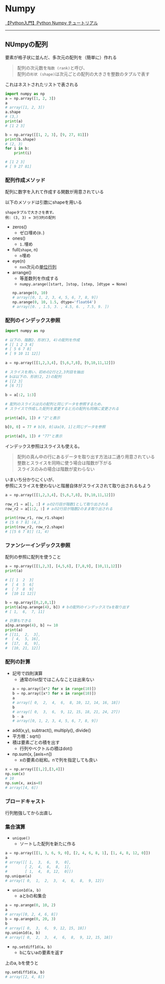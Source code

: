 # Numpy

[【Python入門】Python Numpy チュートリアル](https://avinton.com/academy/python-numpy-tutorial-japanese/)

----

## NUmpyの配列

要素が格子状に並んだ、多次元の配列を（簡単に）作れる

>配列の次元数を`階数 (rank)`と呼び、  
配列の`形状 (shape)`は次元ごとの配列の大きさを整数のタプルで表す

これはネストされたリストで表される

```py
import numpy as np
a = np.array([1, 2, 3])
a
# array([1, 2, 3])
a.shape
# (3,)
print(a)
# [1 2 3]

b = np.array([[1, 2, 3], [9, 27, 81]])
print(b.shape)
# (2, 3)
for i in b:
	print(i)

# [1 2 3]
# [ 9 27 81]
```

### 配列作成メソッド

配列に数字を入れて作成する関数が用意されている

以下のメソッドは引数にshapeを用いる

```
shapeタプルで大きさを表す。
例: (3, 3) = 3行3列の配列
```

- zeros()
  - ゼロ埋め(`0.`)
- ones()
  - `1.`埋め
- full(`shape`, n)
  - `n`埋め
- eye(n)
  - `nxn`次元の[単位行列](https://kotobank.jp/word/%E5%8D%98%E4%BD%8D%E8%A1%8C%E5%88%97-94854)
- arrange()
  - 等差数列を作成する
  - `numpy.arange([start, ]stop, [step, ]dtype = None)`
  ```py
  np.arange(0, 10)
  # array([0, 1, 2, 3, 4, 5, 6, 7, 8, 9])
  np.arange(0, 10, 1.5, dtype='float64')
  # array([0. , 1.5, 3. , 4.5, 6. , 7.5, 9. ])
  ```

### 配列のインデックス参照

```py
import numpy as np
 
# 以下の、階数2、形状(3, 4)の配列を作成
# [[ 1 2 3 4]
# [ 5 6 7 8]
# [ 9 10 11 12]]
 
a = np.array([[1,2,3,4], [5,6,7,8], [9,10,11,12]])
 
# スライスを用い、初めの2行と2,3列目を抽出
# bは以下の、形状(2, 2)の配列
# [[2 3]
# [6 7]]
 
b = a[:2, 1:3]
 
# 配列のスライスは元の配列と同じデータを参照するため、
# スライスで作成した配列を変更すると元の配列も同様に変更される
 
print(a[0, 1]) # "2"と表示
 
b[0, 0] = 77 # b[0, 0]はa[0, 1]と同じデータを参照
 
print(a[0, 1]) # "77"と表示
```

インデックス参照はスライスも使える。  

>配列の真ん中の行にあるデータを取り出す方法は二通り用意されている  
整数とスライスを同時に使う場合は階数が下がる  
スライスのみの場合は階数が変わらない

いまいち分かりにくいが、  
参照にスライスを使わないと階層自体がスライスされて取り出されるもよう

```py
a = np.array([[1,2,3,4], [5,6,7,8], [9,10,11,12]])
 
row_r1 = a[1, :] # aの2行目が階数1として取り出される
row_r2 = a[1:2, :] # aの2行目が階数2のまま取り出される
 
print(row_r1, row_r1.shape)
# [5 6 7 8] (4,)
print(row_r2, row_r2.shape)
# [[5 6 7 8]] (1, 4)
```

### ファンシーインデックス参照

配列の参照に配列を使うこと

```py
a = np.array([[1,2,3], [4,5,6], [7,8,9], [10,11,12]])
print(a)
	  
# [[ 1  2  3]
#  [ 4  5  6]
#  [ 7  8  9]
#  [10 11 12]]

b = np.array([0,2,0,1])
print(a[np.arange(4), b]) # bの配列のインデックスでaを取り出す
# [ 1,  6,  7, 11]

# 計算もできる
a[np.arange(4), b] += 10
print(a)
# [[11,  2,  3],
#  [ 4,  5, 16],
#  [17,  8,  9],
#  [10, 21, 12]]
```

### 配列の計算

- 記号で四則演算
  - 通常のlist型ではこんなことは出来ない
  ```py
  a = np.array([x*2 for x in range(10)])
  b = np.array([x*3 for x in range(10)])
  a
  # array([ 0,  2,  4,  6,  8, 10, 12, 14, 16, 18])
  b
  # array([ 0,  3,  6,  9, 12, 15, 18, 21, 24, 27])
  b - a
  # array([0, 1, 2, 3, 4, 5, 6, 7, 8, 9])
  ```
- add(x,y), subtract(), multiply(), divide()
- 平方根：sqrt()
- 積は要素ごとの積を出す
  - 行列やベクトルの積はdot()
- np.sum(x, [axis=n])
  - xの要素の総和。nで列を指定しても良い

```py
x = np.array([[1,2],[3,4]])
np.sum(x)
# 10
np.sum(x, axis=0)
# array([4, 6])
```

### ブロードキャスト

行列勉強してから出直し

### 集合演算

- `unique()`  
  - ソートした配列を新たに作る

```py
a = np.array([[1, 3, 6, 9, 0], [2, 4, 6, 8, 1], [1, 4, 8, 12, 0]])
a
# array([[ 1,  3,  6,  9,  0],
#        [ 2,  4,  6,  8,  1],
#        [ 1,  4,  8, 12,  0]])
np.unique(a)
# array([ 0,  1,  2,  3,  4,  6,  8,  9, 12])
```

- `union1d(a, b)`
  - aとbの和集合

```py
a = np.arange(0, 10, 2)
a
# array([0, 2, 4, 6, 8])
b = np.arange(0, 20, 3)
b
# array([ 0,  3,  6,  9, 12, 15, 18])
np.union1d(a, b)
# array([ 0,  2,  3,  4,  6,  8,  9, 12, 15, 18])
```

- `np.setdiff1d(a, b)`
  - bにないaの要素を返す

上のa, bを使うと

```py
np.setdiff1d(a, b)
# array([2, 4, 8])
```
